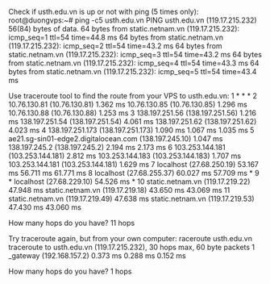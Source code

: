 Check if usth.edu.vn is up or not with ping (5 times only):
root@duongvps:~# ping -c5 usth.edu.vn
PING usth.edu.vn (119.17.215.232) 56(84) bytes of data.
64 bytes from static.netnam.vn (119.17.215.232): icmp_seq=1 ttl=54 time=44.8 ms
64 bytes from static.netnam.vn (119.17.215.232): icmp_seq=2 ttl=54 time=43.2 ms
64 bytes from static.netnam.vn (119.17.215.232): icmp_seq=3 ttl=54 time=43.2 ms
64 bytes from static.netnam.vn (119.17.215.232): icmp_seq=4 ttl=54 time=43.3 ms
64 bytes from static.netnam.vn (119.17.215.232): icmp_seq=5 ttl=54 time=43.4 ms

Use traceroute tool to find the route from your VPS to usth.edu.vn:
1  * * *
2  10.76.130.81 (10.76.130.81)  1.362 ms 10.76.130.85 (10.76.130.85)  1.296 ms 10.76.130.88 (10.76.130.88)  1.253 ms
3  138.197.251.56 (138.197.251.56)  1.216 ms 138.197.251.54 (138.197.251.54)  4.061 ms 138.197.251.62 (138.197.251.62)  4.023 ms
4  138.197.251.173 (138.197.251.173)  1.090 ms  1.067 ms  1.035 ms
5  ae21.sg-sin01-edge2.digitalocean.com (138.197.245.10)  1.047 ms 138.197.245.2 (138.197.245.2)  2.194 ms  2.173 ms
6  103.253.144.181 (103.253.144.181)  2.812 ms 103.253.144.183 (103.253.144.183)  1.707 ms 103.253.144.181 (103.253.144.181)  1.629 ms
7  localhost (27.68.250.19)  53.167 ms  56.711 ms  61.771 ms
8  localhost (27.68.255.37)  60.027 ms  57.709 ms *
9  * localhost (27.68.229.10)  54.526 ms *
10  static.netnam.vn (119.17.219.22)  47.948 ms static.netnam.vn (119.17.219.18)  43.650 ms  43.069 ms
11  static.netnam.vn (119.17.219.49)  47.638 ms static.netnam.vn (119.17.219.53)  47.430 ms  43.060 ms

How many hops do you have? 11 hops

Try traceroute again, but from your own computer:
raceroute usth.edu.vn
traceroute to usth.edu.vn (119.17.215.232), 30 hops max, 60 byte packets
1  _gateway (192.168.157.2)  0.373 ms  0.288 ms  0.152 ms

How many hops do you have? 1 hops